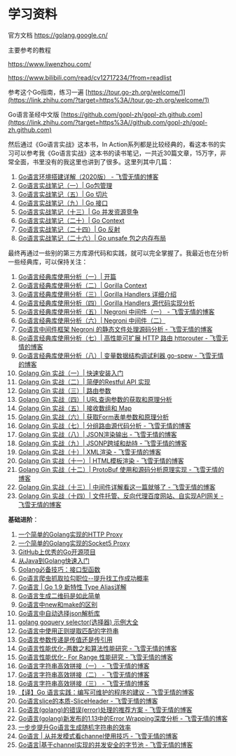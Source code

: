 # 学习资料

官方文档 https://golang.google.cn/



主要参考的教程

 https://www.liwenzhou.com/

https://www.bilibili.com/read/cv12717234/?from=readlist



参考这个Go指南，练习一遍 [https://tour.go-zh.org/welcome/1](https://link.zhihu.com/?target=https%3A//tour.go-zh.org/welcome/1)

Go语言圣经中文版 [https://github.com/gopl-zh/gopl-zh.github.com](https://link.zhihu.com/?target=https%3A//github.com/gopl-zh/gopl-zh.github.com)

然后通过《Go语言实战》这本书，In Action系列都是比较经典的，看这本书的实习可以参考我《Go语言实战》这本书的读书笔记，一共近30篇文章，15万字，非常全面，书里没有的我这里也讲到了很多。这里列其中几篇：

1. [Go语言环境搭建详解（2020版） - 飞雪无情的博客](https://link.zhihu.com/?target=https%3A//www.flysnow.org/2020/11/03/install-golang.html) 
2. [Go语言实战笔记（一）| Go包管理](https://link.zhihu.com/?target=http%3A//www.flysnow.org/2017/03/04/go-in-action-go-package.html)
3. [Go语言实战笔记（五）| Go 切片](https://link.zhihu.com/?target=http%3A//www.flysnow.org/2017/03/14/go-in-action-go-slice.html)
4. [Go语言实战笔记（九）| Go 接口](https://link.zhihu.com/?target=http%3A//www.flysnow.org/2017/04/03/go-in-action-go-interface.html)
5. [Go语言实战笔记（十三）| Go 并发资源竞争](https://link.zhihu.com/?target=http%3A//www.flysnow.org/2017/04/15/go-in-action-go-concurrent-resource.html)
6. [Go语言实战笔记（二十）| Go Context](https://link.zhihu.com/?target=http%3A//www.flysnow.org/2017/05/12/go-in-action-go-context.html)
7. [Go语言实战笔记（二十四）| Go 反射](https://link.zhihu.com/?target=http%3A//www.flysnow.org/2017/06/13/go-in-action-go-reflect.html)
8. [Go语言实战笔记（二十六）| Go unsafe 包之内存布局](https://link.zhihu.com/?target=http%3A//www.flysnow.org/2017/07/02/go-in-action-unsafe-memory-layout.html)

最终再通过一些别的第三方库源代码和实践，就可以完全掌握了。我最近也在分析一些经典库，可以保持关注：

1. [Go语言经典库使用分析（一）| 开篇](https://link.zhihu.com/?target=http%3A//www.flysnow.org/2017/07/26/go-classic-libs-start.html)
2. [Go语言经典库使用分析（二）| Gorilla Context](https://link.zhihu.com/?target=http%3A//www.flysnow.org/2017/07/29/go-classic-libs-gorilla-context.html)
3. [Go语言经典库使用分析（三）| Gorilla Handlers 详细介绍](https://link.zhihu.com/?target=http%3A//www.flysnow.org/2017/08/06/go-classic-libs-gorilla-handlers-guide.html)
4. [Go语言经典库使用分析（四）| Gorilla Handlers 源代码实现分析](https://link.zhihu.com/?target=http%3A//www.flysnow.org/2017/08/12/go-classic-libs-gorilla-handlers-sources.html)
5. [Go语言经典库使用分析（五）| Negroni 中间件（一） - 飞雪无情的博客](https://link.zhihu.com/?target=http%3A//www.flysnow.org/2017/08/20/go-classic-libs-negroni-one.html)
6. [Go语言经典库使用分析（六）| Negroni 中间件（二）](https://link.zhihu.com/?target=http%3A//www.flysnow.org/2017/09/02/go-classic-libs-negroni-two.html) 
7. [Go语言中间件框架 Negroni 的静态文件处理源码分析 - 飞雪无情的博客](https://link.zhihu.com/?target=http%3A//www.flysnow.org/2018/10/05/golang-negroni-static-middleware.html) 
8. [Go语言经典库使用分析（七）| 高性能可扩展 HTTP 路由 httprouter - 飞雪无情的博客](https://link.zhihu.com/?target=https%3A//www.flysnow.org/2019/01/07/golang-classic-libs-httprouter.html) 
9. [Go语言经典库使用分析（八）| 变量数据结构调试利器 go-spew - 飞雪无情的博客](https://link.zhihu.com/?target=https%3A//www.flysnow.org/2019/02/03/golang-classic-libs-go-spew.html)
10. [Golang Gin 实战（一）| 快速安装入门](https://link.zhihu.com/?target=https%3A//mp.weixin.qq.com/s/Ky5i7rc72s77VOE3LLiQOA) 
11. [Golang Gin 实战（二）| 简便的Restful API 实现](https://link.zhihu.com/?target=https%3A//mp.weixin.qq.com/s/Diue8kQW4L1LpUomfJi73g) 
12. [Golang Gin 实战（三）| 路由参数](https://link.zhihu.com/?target=https%3A//mp.weixin.qq.com/s/lKluqcdkwK6IA3Qp9hgwgw) 
13. [Golang Gin 实战（四）| URL查询参数的获取和原理分析](https://link.zhihu.com/?target=https%3A//mp.weixin.qq.com/s/y0KhI0BezsQ2MF1z-FBtVA) 
14. [Golang Gin 实战（五）| 接收数组和 Map](https://link.zhihu.com/?target=https%3A//mp.weixin.qq.com/s/u4R5MZABcy-231g4_HDrdg) 
15. [Golang Gin 实战（六）| 获取Form表单参数和原理分析](https://link.zhihu.com/?target=https%3A//mp.weixin.qq.com/s/Eb1r48h3pcIw_aa3_bLhuQ) 
16. [Golang Gin 实战（七）| 分组路由源代码分析 - 飞雪无情的博客](https://link.zhihu.com/?target=https%3A//www.flysnow.org/2019/12/25/golang-gin-group-router.html) 
17. [Golang Gin 实战（八）| JSON渲染输出 - 飞雪无情的博客](https://link.zhihu.com/?target=https%3A//www.flysnow.org/2019/12/29/golang-gin-json-rendering.html) 
18. [Golang Gin 实战（九）| JSONP跨域和劫持 - 飞雪无情的博客](https://link.zhihu.com/?target=https%3A//www.flysnow.org/2020/01/01/golang-gin-jsonp-and-hijacking.html) 
19. [Golang Gin 实战（十）| XML渲染 - 飞雪无情的博客](https://link.zhihu.com/?target=https%3A//www.flysnow.org/2020/01/03/golang-gin-xml-rendering.html) 
20. [Golang Gin 实战（十一）| HTML模板渲染 - 飞雪无情的博客](https://link.zhihu.com/?target=https%3A//www.flysnow.org/2020/01/09/golang-gin-html-rendering.html) 
21. [Golang Gin 实战（十二）| ProtoBuf 使用和源码分析原理实现 - 飞雪无情的博客](https://link.zhihu.com/?target=https%3A//www.flysnow.org/2020/06/21/golang-gin-protobuf.html) 
22. [Golang Gin 实战（十三）| 中间件详解看这一篇就够了 - 飞雪无情的博客](https://link.zhihu.com/?target=https%3A//www.flysnow.org/2020/06/28/golang-gin-middleware.html) 
23. [Golang Gin 实战（十四）| 文件托管、反向代理百度网站、自实现API网关 - 飞雪无情的博客](https://link.zhihu.com/?target=https%3A//www.flysnow.org/2020/07/21/golang-gin-static-files.html)

**基础进阶**：

1. [一个简单的Golang实现的HTTP Proxy](https://link.zhihu.com/?target=http%3A//www.flysnow.org/2016/12/24/golang-http-proxy.html)
2. [一个简单的Golang实现的Socket5 Proxy](https://link.zhihu.com/?target=http%3A//www.flysnow.org/2016/12/26/golang-socket5-proxy.html)
3. [GitHub上优秀的Go开源项目](https://link.zhihu.com/?target=http%3A//www.flysnow.org/2016/12/27/golang-hot-project-in-github.html)
4. [从Java到Golang快速入门](https://link.zhihu.com/?target=http%3A//www.flysnow.org/2016/12/28/from-java-to-golang.html)
5. [Golang必备技巧：接口型函数](https://link.zhihu.com/?target=http%3A//www.flysnow.org/2016/12/30/golang-function-interface.html) 
6. [Go语言爬虫抓取拉勾职位--提升找工作成功概率](https://link.zhihu.com/?target=http%3A//www.flysnow.org/2017/09/21/go-spider-for_lagou.html)
7. [Go语言 | Go 1.9 新特性 Type Alias详解](https://link.zhihu.com/?target=http%3A//www.flysnow.org/2017/08/26/go-1-9-type-alias.html) 
8. [Go语言生成二维码是如此简单](https://link.zhihu.com/?target=http%3A//www.flysnow.org/2017/09/29/go-qrcode.html) 
9. [Go语言中new和make的区别](https://link.zhihu.com/?target=http%3A//www.flysnow.org/2017/10/23/go-new-vs-make.html) 
10. [Go语言中自动选择json解析库](https://link.zhihu.com/?target=http%3A//www.flysnow.org/2017/11/05/go-auto-choice-json-libs.html) 
11. [golang goquery selector(选择器) 示例大全](https://link.zhihu.com/?target=http%3A//www.flysnow.org/2018/01/20/golang-goquery-examples-selector.html) 
12. [Go语言中使用正则提取匹配的字符串](https://link.zhihu.com/?target=http%3A//www.flysnow.org/2018/02/09/go-regexp-extract-text.html) 
13. [Go语言参数传递是传值还是传引用](https://link.zhihu.com/?target=http%3A//www.flysnow.org/2018/02/24/golang-function-parameters-passed-by-value.html) 
14. [Go语言性能优化-两数之和算法性能研究 - 飞雪无情的博客](https://link.zhihu.com/?target=http%3A//www.flysnow.org/2018/10/14/golang-leetcode-two-sum.html) 
15. [Go语言性能优化- For Range 性能研究 - 飞雪无情的博客](https://link.zhihu.com/?target=http%3A//www.flysnow.org/2018/10/20/golang-for-range-slice-map.html) 
16. [Go语言字符串高效拼接（一） - 飞雪无情的博客](https://link.zhihu.com/?target=http%3A//www.flysnow.org/2018/10/28/golang-concat-strings-performance-analysis.html) 
17. [Go语言字符串高效拼接（二） - 飞雪无情的博客](https://link.zhihu.com/?target=http%3A//www.flysnow.org/2018/11/05/golang-concat-strings-performance-analysis.html) 
18. [Go语言字符串高效拼接（三） - 飞雪无情的博客](https://link.zhihu.com/?target=https%3A//www.flysnow.org/2018/11/11/golang-concat-strings-performance-analysis.html) 
19. [【译】Go 语言实践：编写可维护的程序的建议 - 飞雪无情的博客](https://link.zhihu.com/?target=https%3A//www.flysnow.org/2018/12/04/golang-the-go-best-presentations.html) 
20. [Go语言slice的本质-SliceHeader - 飞雪无情的博客](https://link.zhihu.com/?target=https%3A//www.flysnow.org/2018/12/21/golang-sliceheader.html) 
21. [Go语言(golang)的错误(error)处理的推荐方案 - 飞雪无情的博客](https://link.zhihu.com/?target=https%3A//www.flysnow.org/2019/01/01/golang-error-handle-suggestion.html) 
22. [Go语言(golang)新发布的1.13中的Error Wrapping深度分析 - 飞雪无情的博客](https://link.zhihu.com/?target=https%3A//www.flysnow.org/2019/09/06/go1.13-error-wrapping.html) 
23. [一步步提升Go语言生成随机字符串的效率](https://link.zhihu.com/?target=https%3A//www.flysnow.org/2019/09/30/how-to-generate-a-random-string-of-a-fixed-length-in-go.html) 
24. [Go语言 | 从并发模式看channel使用技巧 - 飞雪无情的博客](https://link.zhihu.com/?target=https%3A//www.flysnow.org/2020/08/04/golang-goroutine-channel.html) 
25. [Go语言|基于channel实现的并发安全的字节池 - 飞雪无情的博客](https://link.zhihu.com/?target=https%3A//www.flysnow.org/2020/08/21/golang-chan-byte-pool.html)